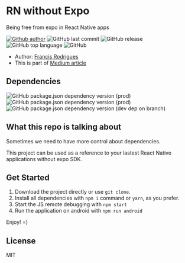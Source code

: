 # RN without Expo #

Being free from expo in React Native apps

[![Github author](https://img.shields.io/static/v1?label=by&message=Francis%20Rodrigues&color=green)][1]
![GitHub last commit](https://img.shields.io/github/last-commit/francisrod01/RNwithoutExpo)
![GitHub release](https://img.shields.io/github/release/francisrod01/RNwithoutExpo)
![GitHub top language](https://img.shields.io/github/languages/top/francisrod01/RNwithoutExpo)
![GitHub](https://img.shields.io/github/license/francisrod01/RNwithoutExpo)

* Author: [Francis Rodrigues][1]
* This is part of [Medium article][2]

## Dependencies ##

![GitHub package.json dependency version (prod)](https://img.shields.io/github/package-json/dependency-version/francisrod01/RNwithoutExpo/react)
![GitHub package.json dependency version (prod)](https://img.shields.io/github/package-json/dependency-version/francisrod01/RNwithoutExpo/react-native)
![GitHub package.json dependency version (dev dep on branch)](https://img.shields.io/github/package-json/dependency-version/francisrod01/RNwithoutExpo/dev/metro-react-native-babel-preset)

## What this repo is talking about ##

Sometimes we need to have more control about dependencies.

This project can be used as a reference to your lastest React Native applications without expo SDK.

## Get Started ##

1. Download the project directly or use `git clone`.
2. Install all dependencies with `npm i` command or `yarn`, as you prefer.
3. Start the JS remote debugging with `npm start`
4. Run the application on android with `npm run android`

Enjoy! =)

## License ##

MIT

  [1]: https://github.com/francisrod01
  [2]: https://medium.com/p/310034a3729


